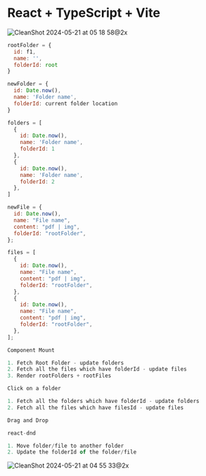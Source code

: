 # React + TypeScript + Vite

![CleanShot 2024-05-21 at 05 18 58@2x](https://github.com/mahendrjy/data-room/assets/31067376/ac027b5d-c70a-48a7-adea-aba2122e2a75)

```js
rootFolder = {
  id: f1,
  name: '',
  folderId: root
}

newFolder = {
  id: Date.now(),
  name: 'Folder name',
  folderId: current folder location
}

folders = [
  {
    id: Date.now(),
    name: 'Folder name',
    folderId: 1
  },
  {
    id: Date.now(),
    name: 'Folder name',
    folderId: 2
  },
]
```

```js
newFile = {
  id: Date.now(),
  name: "File name",
  content: "pdf | img",
  folderId: "rootFolder",
};

files = [
  {
    id: Date.now(),
    name: "File name",
    content: "pdf | img",
    folderId: "rootFolder",
  },
  {
    id: Date.now(),
    name: "File name",
    content: "pdf | img",
    folderId: "rootFolder",
  },
];
```

```js
Component Mount

1. Fetch Root Folder - update folders
2. Fetch all the files which have folderId - update files
3. Render rootFolders + rootFiles
```

```js
Click on a folder

1. Fetch all the folders which have folderId - update folders
2. Fetch all the files which have filesId - update files
```

```js
Drag and Drop

react-dnd

1. Move folder/file to another folder
2. Update the folderId of the folder/file
```

![CleanShot 2024-05-21 at 04 55 33@2x](https://github.com/mahendrjy/data-room/assets/31067376/666010d2-798a-4483-94db-3dbcdf905294)
